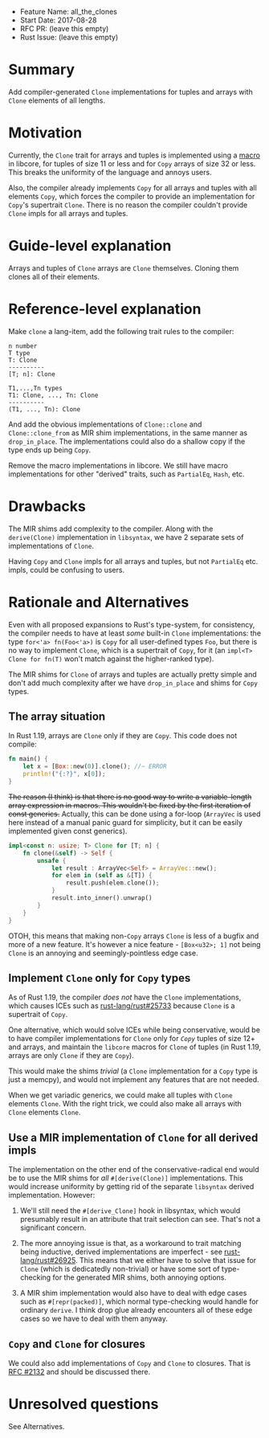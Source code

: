 - Feature Name: all_the_clones
- Start Date: 2017-08-28
- RFC PR: (leave this empty)
- Rust Issue: (leave this empty)

# Summary
[summary]: #summary

Add compiler-generated `Clone` implementations for tuples and arrays with `Clone` elements of all lengths.

# Motivation
[motivation]: #motivation

Currently, the `Clone` trait for arrays and tuples is implemented using a [macro] in libcore, for tuples of size 11 or less and for `Copy` arrays of size 32 or less. This breaks the uniformity of the language and annoys users.

Also, the compiler already implements `Copy` for all arrays and tuples with all elements `Copy`, which forces the compiler to provide an implementation for `Copy`'s supertrait `Clone`. There is no reason the compiler couldn't provide `Clone` impls for all arrays and tuples.

[macro]: https://github.com/rust-lang/rust/blob/f3d6973f41a7d1fb83029c9c0ceaf0f5d4fd7208/src/libcore/tuple.rs#L25

# Guide-level explanation
[guide-level-explanation]: #guide-level-explanation

Arrays and tuples of `Clone` arrays are `Clone` themselves. Cloning them clones all of their elements.

# Reference-level explanation
[reference-level-explanation]: #reference-level-explanation

Make `clone` a lang-item, add the following trait rules to the compiler:

```
n number
T type
T: Clone
----------
[T; n]: Clone

T1,...,Tn types
T1: Clone, ..., Tn: Clone
----------
(T1, ..., Tn): Clone
```

And add the obvious implementations of `Clone::clone` and `Clone::clone_from` as MIR shim implementations, in the same manner as `drop_in_place`. The implementations could also do a shallow copy if the type ends up being `Copy`.

Remove the macro implementations in libcore. We still have macro implementations for other "derived" traits, such as `PartialEq`, `Hash`, etc.

# Drawbacks
[drawbacks]: #drawbacks

The MIR shims add complexity to the compiler. Along with the `derive(Clone)` implementation in `libsyntax`, we have 2 separate sets of implementations of `Clone`. 

Having `Copy` and `Clone` impls for all arrays and tuples, but not `PartialEq` etc. impls, could be confusing to users.

# Rationale and Alternatives
[alternatives]: #alternatives

Even with all proposed expansions to Rust's type-system, for consistency, the compiler needs to have at least *some* built-in `Clone` implementations: the type `for<'a> fn(Foo<'a>)` is `Copy` for all user-defined types `Foo`, but there is no way to implement `Clone`, which is a supertrait of `Copy`, for it (an `impl<T> Clone for fn(T)` won't match against the higher-ranked type).

The MIR shims for `Clone` of arrays and tuples are actually pretty simple and don't add much complexity after we have `drop_in_place` and shims for `Copy` types.

## The array situation

In Rust 1.19, arrays are `Clone` only if they are `Copy`. This code does not compile:
```Rust
fn main() {
    let x = [Box::new(0)].clone(); //~ ERROR
    println!("{:?}", x[0]);
}
```

~~The reason (I think) is that there is no good way to write a variable-length array expression in macros. This wouldn't be fixed by the first iteration of const generics.~~ Actually, this can be done using a for-loop (`ArrayVec` is used here instead of a manual panic guard for simplicity, but it can be easily implemented given const generics).
```Rust
impl<const n: usize; T> Clone for [T; n] {
    fn clone(&self) -> Self {
        unsafe {
            let result : ArrayVec<Self> = ArrayVec::new();
            for elem in (self as &[T]) {
                result.push(elem.clone());
            }
            result.into_inner().unwrap()
        }
    }
}
```

OTOH, this means that making non-`Copy` arrays `Clone` is less of a bugfix and more of a new feature. It's however a nice feature - `[Box<u32>; 1]` not being `Clone` is an annoying and seemingly-pointless edge case.

## Implement `Clone` only for `Copy` types

As of Rust 1.19, the compiler *does not* have the `Clone` implementations, which causes ICEs such as [rust-lang/rust#25733] because `Clone` is a supertrait of `Copy`.

One alternative, which would solve ICEs while being conservative, would be to have compiler implementations for `Clone` only for *`Copy`* tuples of size 12+ and arrays, and maintain the `libcore` macros for `Clone` of tuples (in Rust 1.19, arrays are only `Clone` if they are `Copy`).

This would make the shims *trivial* (a `Clone` implementation for a `Copy` type is just a memcpy), and would not implement any features that are not needed.

When we get variadic generics, we could make all tuples with `Clone` elements `Clone`. With the right trick, we could also make all arrays with `Clone` elements `Clone`.

## Use a MIR implementation of `Clone` for all derived impls

The implementation on the other end of the conservative-radical end would be to use the MIR shims for *all* `#[derive(Clone)]` implementations. This would increase uniformity by getting rid of the separate `libsyntax` derived implementation. However:

1. We'll still need the `#[derive_Clone]` hook in libsyntax, which would presumably result in an attribute that trait selection can see. That's not a significant concern.

2. The more annoying issue is that, as a workaround to trait matching being inductive, derived implementations are imperfect - see [rust-lang/rust#26925]. This means that we either have to solve that issue for `Clone` (which is dedicatedly non-trivial) or have some sort of type-checking for the generated MIR shims, both annoying options.

3. A MIR shim implementation would also have to deal with edge cases such as `#[repr(packed)]`, which normal type-checking would handle for ordinary `derive`. I think drop glue already encounters all of these edge cases so we have to deal with them anyway.

## `Copy` and `Clone` for closures

We could also add implementations of `Copy` and `Clone` to closures. That is [RFC #2132] and should be discussed there.

# Unresolved questions
[unresolved]: #unresolved-questions

See Alternatives.

[RFC #2132]: https://github.com/rust-lang/rfcs/pull/2132
[rust-lang/rust#25733]: https://github.com/rust-lang/rust/issues/25733
[rust-lang/rust#26925]: https://github.com/rust-lang/rust/issues/26925
